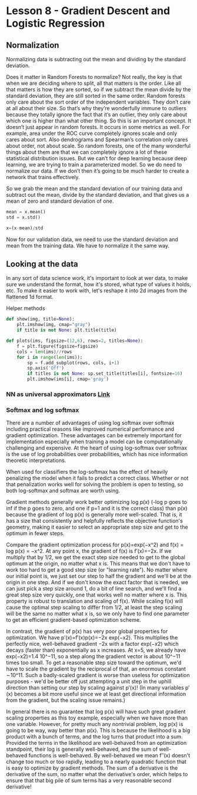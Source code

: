 # Lesson 8 - Gradient Descent and Logistic Regression

## Normalization

Normalizing data is subtracting out the mean and dividing by the standard deviation.

Does it matter in Random Forests to normalize? Not really, the key is that when we are deciding where to split, all that matters is the order. Like all that matters is how they are sorted, so if we subtract the mean divide by the standard deviation, they are still sorted in the same order. Random forests only care about the sort order of the independent variables. They don’t care at all about their size. So that’s why they’re wonderfully immune to outliers because they totally ignore the fact that it’s an outlier, they only care about which one is higher than what other thing. So this is an important concept. It doesn’t just appear in random forests. It occurs in some metrics as well. For example, area under the ROC curve completely ignores scale and only cares about sort. Also dendrograms and Spearman’s correlation only cares about order, not about scale. So random forests, one of the many wonderful things about them are that we can completely ignore a lot of these statistical distribution issues. But we can’t for deep learning because deep learning, we are trying to train a parameterized model. So we do need to normalize our data. If we don’t then it’s going to be much harder to create a network that trains effectively.

So we grab the mean and the standard deviation of our training data and subtract out the mean, divide by the standard deviation, and that gives us a mean of zero and standard deviation of one.

```python
mean = x.mean()
std = x.std()

x=(x-mean)/std
```
Now for our validation data, we need to use the standard deviation and mean from the training data. We have to normalize it the same way.

## Looking at the data

In any sort of data science work, it's important to look at wer data, to make sure we understand the format, how it's stored, what type of values it holds, etc. To make it easier to work with, let's reshape it into 2d images from the flattened 1d format.

Helper methods
```python
def show(img, title=None):
    plt.imshow(img, cmap="gray")
    if title is not None: plt.title(title)

def plots(ims, figsize=(12,6), rows=2, titles=None):
    f = plt.figure(figsize=figsize)
    cols = len(ims)//rows
    for i in range(len(ims)):
        sp = f.add_subplot(rows, cols, i+1)
        sp.axis('Off')
        if titles is not None: sp.set_title(titles[i], fontsize=16)
        plt.imshow(ims[i], cmap='gray')
```

### NN as universal approximators [Link](http://neuralnetworksanddeeplearning.com/chap4.html)

### Softmax and log softmax

There are a number of advantages of using log softmax over softmax including practical reasons like improved numerical performance and gradient optimization. These advantages can be extremely important for implementation especially when training a model can be computationally challenging and expensive. At the heart of using log-softmax over softmax is the use of log probabilities over probabilities, which has nice information theoretic interpretations.

When used for classifiers the log-softmax has the effect of heavily penalizing the model when it fails to predict a correct class. Whether or not that penalization works well for solving the problem is open to testing, so both log-softmax and softmax are worth using.

Gradient methods generally work better optimizing log p(x) (-log p goes to inf if the p goes to zero, and one if p=1 and it is the correct class) than p(x) because the gradient of log p(x) is generally more well-scaled. That is, it has a size that consistently and helpfully reflects the objective function's geometry, making it easier to select an appropriate step size and get to the optimum in fewer steps.

Compare the gradient optimization process for p(x)=exp(−x^2) and f(x) = log p(x) = −x^2. At any point x, the gradient of f(x) is f′(x)=−2x. If we multiply that by 1/2, we get the exact step size needed to get to the global optimum at the origin, no matter what x is. This means that we don't have to work too hard to get a good step size (or "learning rate"). No matter where our initial point is, we just set our step to half the gradient and we'll be at the origin in one step. And if we don't know the exact factor that is needed, we can just pick a step size around 1, do a bit of line search, and we'll find a great step size very quickly, one that works well no matter where x is. This property is robust to translation and scaling of f(x). While scaling f(x) will cause the optimal step scaling to differ from 1/2, at least the step scaling will be the same no matter what x is, so we only have to find one parameter to get an efficient gradient-based optimization scheme.

In contrast, the gradient of p(x) has very poor global properties for optimization. We have p′(x)=f′(x)p(x)=−2x exp(−x2). This multiplies the perfectly nice, well-behaved gradient −2x with a factor exp(−x2) which decays (faster than) exponentially as x increases. At x=5, we already have exp(−x2)=1.4 10^−11, so a step along the gradient vector is about 10^−11 times too small. To get a reasonable step size toward the optimum, we'd have to scale the gradient by the reciprocal of that, an enormous constant ∼10^11. Such a badly-scaled gradient is worse than useless for optimization purposes - we'd be better off just attempting a unit step in the uphill direction than setting our step by scaling against p′(x)! (In many variables p′(x) becomes a bit more useful since we at least get directional information from the gradient, but the scaling issue remains.)

In general there is no guarantee that log p(x) will have such great gradient scaling properties as this toy example, especially when we have more than one variable. However, for pretty much any nontrivial problem, log p(x) is going to be way, way better than p(x). This is because the likelihood is a big product with a bunch of terms, and the log turns that product into a sum. Provided the terms in the likelihood are well-behaved from an optimization standpoint, their log is generally well-behaved, and the sum of well-behaved functions is well-behaved. By well-behaved we mean f′′(x) doesn't change too much or too rapidly, leading to a nearly quadratic function that is easy to optimize by gradient methods. The sum of a derivative is the derivative of the sum, no matter what the derivative's order, which helps to ensure that that big pile of sum terms has a very reasonable second derivative!